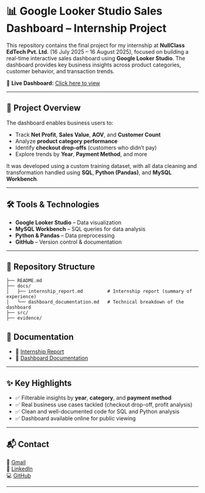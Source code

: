 # 📊 Google Looker Studio Sales Dashboard – Internship Project

This repository contains the final project for my internship at **NullClass EdTech Pvt. Ltd.** (16 July 2025 – 16 August 2025), focused on building a real-time interactive sales dashboard using **Google Looker Studio**. The dashboard provides key business insights across product categories, customer behavior, and transaction trends.

🔗 **Live Dashboard:** [Click here to view](https://lookerstudio.google.com/s/hNlcRJtDlZU)

---

## 🚀 Project Overview

The dashboard enables business users to:
- Track **Net Profit**, **Sales Value**, **AOV**, and **Customer Count**
- Analyze **product category performance**
- Identify **checkout drop-offs** (customers who didn’t pay)
- Explore trends by **Year**, **Payment Method**, and more

It was developed using a custom training dataset, with all data cleaning and transformation handled using **SQL**, **Python (Pandas)**, and **MySQL Workbench**.

---

## 🛠 Tools & Technologies

- **Google Looker Studio** – Data visualization
- **MySQL Workbench** – SQL queries for data analysis
- **Python & Pandas** – Data preprocessing
- **GitHub** – Version control & documentation

---

## 📂 Repository Structure

```
├── README.md
├── docs/
│   ├── internship_report.md         # Internship report (summary of experience)
│   └── dashboard_documentation.md   # Technical breakdown of the dashboard
├── src/
├── evidence/
```

## 📄 Documentation

- 📘 [Internship Report](docs/internship_report.md)
- 📗 [Dashboard Documentation](docs/dashboard_documentation.md)

---

## ✨ Key Highlights

- ✅ Filterable insights by **year**, **category**, and **payment method**
- ✅ Real business use cases tackled (checkout drop-off, profit analysis)
- ✅ Clean and well-documented code for SQL and Python analysis
- ✅ Dashboard available online for public viewing

---

## 📬 Contact
📧 [Gmail](mailto:xrahman088@gmail.com)  
💼 [LinkedIn](https://www.linkedin.com/in/%20rayan-rahman-xt67)  
💻 [GitHub](https://github.com/xt67)



---

